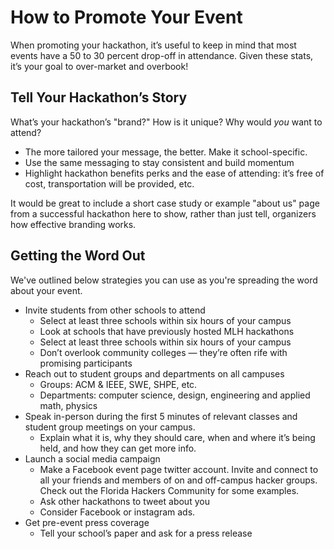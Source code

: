 # How to Promote Your Event

When promoting your hackathon, it’s useful to keep in mind that most events have a 50 to 30 percent drop-off in attendance. Given these stats, it’s your goal to over-market and overbook!

## Tell Your Hackathon’s Story

What’s your hackathon’s "brand?" How is it unique? Why would _you_ want to attend?

* The more tailored your message, the better. Make it school-specific.
* Use the same messaging to stay consistent and build momentum
* Highlight hackathon benefits perks and the ease of attending: it’s free of cost, transportation will be provided, etc.

It would be great to include a short case study or example "about us" page from a successful hackathon here to show, rather than just tell, organizers how effective branding works.

## Getting the Word Out

We've outlined below strategies you can use as you're spreading the word about your event. 

* Invite students from other schools to attend
  * Select at least three schools within six hours of your campus
  * Look at schools that have previously hosted MLH hackathons
  * Select at least three schools within six hours of your campus
  * Don’t overlook community colleges — they’re often rife with promising participants
* Reach out to student groups and departments on all campuses
  * Groups: ACM & IEEE, SWE, SHPE, etc.
  * Departments: computer science, design, engineering and applied math, physics
* Speak in-person during the first 5 minutes of relevant classes and student group meetings on your campus.
  * Explain what it is, why they should care, when and where it’s being held, and how they can get more info.
* Launch a social media campaign
  * Make a Facebook event page twitter account. Invite and connect to all your friends and members of on and off-campus hacker groups. Check out the Florida Hackers Community for some examples.
  * Ask other hackathons to tweet about you
  * Consider Facebook or instagram ads.
* Get pre-event press coverage
  * Tell your school’s paper and ask for a press release 

## 


